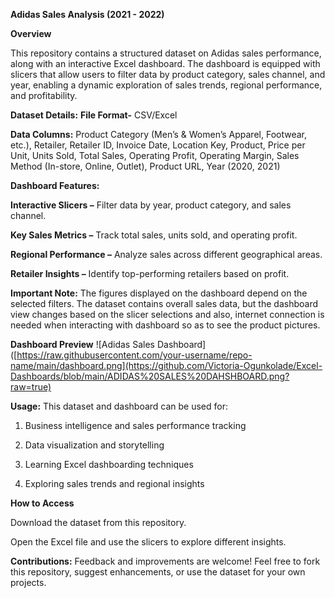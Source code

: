 **Adidas Sales Analysis (2021 - 2022)**

**Overview**

This repository contains a structured dataset on Adidas sales performance, along with an interactive Excel dashboard. The dashboard is equipped with slicers that allow users to filter data by product category, sales channel, and year, enabling a dynamic exploration of sales trends, regional performance, and profitability.

**Dataset Details:**
**File Format-** CSV/Excel

**Data Columns:**
Product Category (Men’s & Women’s Apparel, Footwear, etc.),
Retailer,
Retailer ID,
Invoice Date,
Location Key,
Product,
Price per Unit,
Units Sold,
Total Sales,
Operating Profit,
Operating Margin,
Sales Method (In-store, Online, Outlet),
Product URL,
Year (2020, 2021)

**Dashboard Features:**

 **Interactive Slicers –** Filter data by year, product category, and sales channel.
 
 **Key Sales Metrics –** Track total sales, units sold, and operating profit.

 **Regional Performance –** Analyze sales across different geographical areas.

 **Retailer Insights –** Identify top-performing retailers based on profit.

 **Important Note:**
The figures displayed on the dashboard depend on the selected filters. The dataset contains overall sales data, but the dashboard view changes based on the slicer selections and also, internet connection is needed when interacting with dashboard so as to see the product pictures.

**Dashboard Preview**
![Adidas Sales Dashboard]([https://raw.githubusercontent.com/your-username/repo-name/main/dashboard.png](https://github.com/Victoria-Ogunkolade/Excel-Dashboards/blob/main/ADIDAS%20SALES%20DAHSHBOARD.png?raw=true)

**Usage:**
This dataset and dashboard can be used for:

1. Business intelligence and sales performance tracking

2. Data visualization and storytelling

3. Learning Excel dashboarding techniques

4. Exploring sales trends and regional insights

**How to Access**

Download the dataset from this repository.

Open the Excel file and use the slicers to explore different insights.

**Contributions:**
Feedback and improvements are welcome! Feel free to fork this repository, suggest enhancements, or use the dataset for your own projects.

